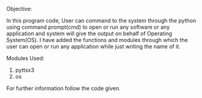 Objective:
 
 In this program code, User can command to the system through the python using command prompt(cmd) to open or run any software or any application and system will give the output on behalf of Operating System(OS).
  I have added the functions and modules through which the user can open or run any application while just writing the name of it.
  
Modules Used:
   1) pyttsx3
   2) os
  
For further information follow the code given.  

  
  
 
